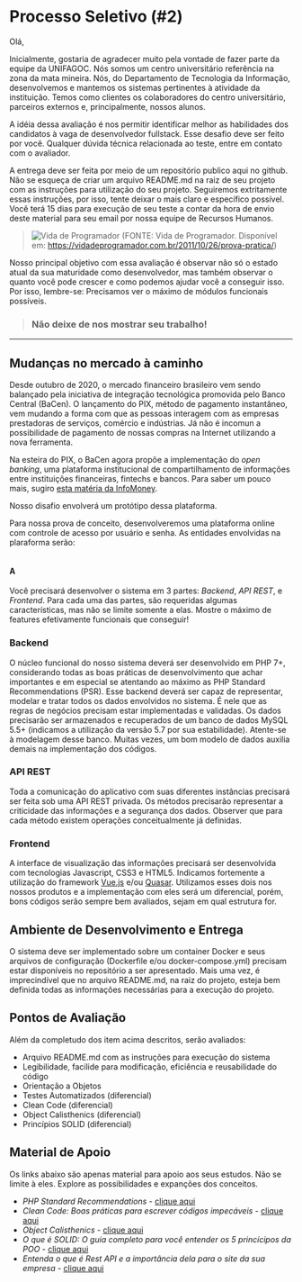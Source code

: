 # Processo Seletivo (#2)

Olá,

Inicialmente, gostaria de agradecer muito pela vontade de fazer parte da equipe da UNIFAGOC. Nós somos um centro universitário referência na zona da mata mineira. Nós, do Departamento de Tecnologia da Informação, desenvolvemos e mantemos os sistemas pertinentes à atividade da instituição. Temos como clientes os colaboradores do centro universitário, parceiros externos e, principalmente, nossos alunos.

A idéia dessa avaliação é nos permitir identificar melhor as habilidades dos candidatos à vaga de desenvolvedor fullstack. Esse desafio deve ser feito por você. Qualquer dúvida técnica relacionada ao teste, entre em contato com o avaliador.

A entrega deve ser feita por meio de um repositório publico aqui no github. Não se esqueça de criar um arquivo README.md na raiz de seu projeto com as instruções para utilização do seu projeto. Seguiremos extritamente essas instruções, por isso, tente deixar o mais claro e específico possível. Você terá 15 dias para execução de seu teste a contar da hora de envio deste material para seu email por nossa equipe de Recursos Humanos.

>![Vida de Programador](https://vidadeprogramador.com.br/wp-content/uploads/2011/10/tirinha319.png)
>(FONTE: Vida de Programador. Disponível em: https://vidadeprogramador.com.br/2011/10/26/prova-pratica/)

Nosso principal objetivo com essa avaliação é observar não só o estado atual da sua maturidade como desenvolvedor, mas também observar o quanto você pode crescer e como podemos ajudar você a conseguir isso. Por isso, lembre-se: Precisamos ver o máximo de módulos funcionais possíveis. 

> ### Não deixe de nos mostrar seu trabalho!

------

## Mudanças no mercado à caminho

Desde outubro de 2020, o mercado financeiro brasileiro vem sendo balançado pela iniciativa de integração tecnológica promovida pelo Banco Central (BaCen). O lançamento do PIX, método de pagamento instantâneo, vem mudando a forma com que as pessoas interagem com as empresas prestadoras de serviços, comércio e indústrias. Já não é incomun a possibilidade de pagamento de nossas compras na Internet utilizando a nova ferramenta.

Na esteira do PIX, o BaCen agora propõe a implementação do _open banking_, uma plataforma institucional de compartilhamento de informações entre instituições financeiras, fintechs e bancos. Para saber um pouco mais, sugiro [esta matéria da InfoMoney](https://www.infomoney.com.br/guias/open-banking/).

Nosso disafio envolverá um protótipo dessa plataforma. 

Para nossa prova de conceito, desenvolveremos uma plataforma online com controle de acesso por usuário e senha. As entidades envolvidas na plaraforma serão:

![]()

#### A



Você precisará desenvolver o sistema em 3 partes: _Backend_, _API REST_, e _Frontend_. Para cada uma das partes, são requeridas algumas características, mas não se limite somente a elas. Mostre o máximo de features efetivamente funcionais que conseguir!

### Backend

O núcleo funcional do nosso sistema deverá ser desenvolvido em PHP 7+, considerando todas as boas práticas de desenvolvimento que achar importantes e em especial se atentando ao máximo as PHP Standard Recommendations (PSR). Esse backend deverá ser capaz de representar, modelar e tratar todos os dados envolvidos no sistema. É nele que as regras de negócios precisam estar implementadas e validadas. Os dados precisarão ser armazenados e recuperados de um banco de dados MySQL 5.5+ (indicamos a utilização da versão 5.7 por sua estabilidade). Atente-se à modelagem desse banco. Muitas vezes, um bom modelo de dados auxilia demais na implementação dos códigos.

### API REST

Toda a comunicação do aplicativo com suas diferentes instâncias precisará ser feita sob uma API REST privada. Os métodos precisarão representar a criticidade das informações e a segurança dos dados. Observer que para cada método existem operações conceitualmente já definidas.

### Frontend

A interface de visualização das informações precisará ser desenvolvida com tecnologias Javascript, CSS3 e HTML5. Indicamos fortemente a utilização do framework [Vue.js](https://vuejs.org/) e/ou [Quasar](https://quasar.dev/). Utilizamos esses dois nos nossos produtos e a implementação com eles será um diferencial, porém, bons códigos serão sempre bem avaliados, sejam em qual estrutura for. 

## Ambiente de Desenvolvimento e Entrega

O sistema deve ser implementado sobre um container Docker e seus arquivos de configuração (Dockerfile e/ou docker-compose.yml) precisam estar disponíveis no repositório a ser apresentado. Mais uma vez, é imprecindível que no arquivo README.md, na raiz do projeto, esteja bem definida todas as informações necessárias para a execução do projeto.

## Pontos de Avaliação

Além da completudo dos item acima descritos, serão avaliados:

* Arquivo README.md com as instruções para execução do sistema
* Legibilidade, facilide para modificação, eficiência e reusabilidade do código
* Orientação a Objetos
* Testes Automatizados (diferencial)
* Clean Code (diferencial)
* Object Calisthenics (diferencial)
* Princípios SOLID (diferencial)

## Material de Apoio

Os links abaixo são apenas material para apoio aos seus estudos. Não se limite à eles. Explore as possibilidades e expanções dos conceitos.

* *PHP Standard Recommendations* - [clique aqui](https://www.php-fig.org/psr/)
* *Clean Code: Boas práticas para escrever códigos impecáveis* - [clique aqui](https://medium.com/desenvolvendo-com-paixao/2-clean-code-boas-pr%C3%A1ticas-para-escrever-c%C3%B3digos-impec%C3%A1veis-361997b3c8b5)
* *Object Calisthenics* - [clique aqui](https://www.neoassist.com/2017/05/31/object-calisthenics-9-regras-para-aperfeicoar-seus-codigos/)
* *O que é SOLID: O guia completo para você entender os 5 princícipos da POO* - [clique aqui](https://medium.com/desenvolvendo-com-paixao/o-que-%C3%A9-solid-o-guia-completo-para-voc%C3%AA-entender-os-5-princ%C3%ADpios-da-poo-2b937b3fc530)
* *Entenda o que é Rest API e a importância dela para o site da sua empresa* - [clique aqui](https://rockcontent.com/br/blog/rest-api/)